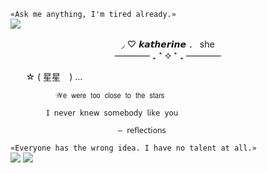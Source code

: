  `«Ask me anything, I'm tired already.»` </br>
![](https://files.catbox.moe/ny1t9v.PNG) </br>
<p align="center"> 
◞ ♡ 𝙠𝙖𝙩𝙝𝙚𝙧𝙞𝙣𝙚 ． she </br> 
 ———— ₊ ⁺ ⯎ ⁺ ₊ ———— </br>
</p> 




⠀⠀    ☆     (    星星⠀ )   ...

              𝒲𝖾 𝗐𝖾𝗋𝖾 𝗍𝗈𝗈 𝖼𝗅𝗈𝗌𝖾 𝗍𝗈 𝗍𝗁𝖾 𝗌𝗍𝖺𝗋𝗌

            𝖨 𝗇𝖾𝗏𝖾𝗋 𝗄𝗇𝖾𝗐 𝗌𝗈𝗆𝖾𝖻𝗈𝖽𝗒 𝗅𝗂𝗄𝖾 𝗒𝗈𝗎

                            — 𝗋𝖾𝖿𝗅𝖾𝖼𝗍𝗂𝗈𝗇𝗌



 `«Everyone has the wrong idea. I have no talent at all.»` </br>
![](https://files.catbox.moe/mlmsaz.PNG)
<img src="https://komarev.com/ghpvc/?username=tonightyouaremine&style=pixel" />
</p>
